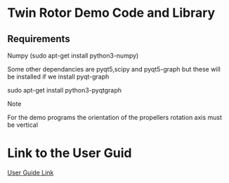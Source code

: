 # Twin Rotor Demo Code and Library


## Requirements

Numpy (sudo apt-get install python3-numpy) 

Some other dependancies are pyqt5,scipy and pyqt5-graph but these will be installed if we install pyqt-graph

sudo apt-get install python3-pyqtgraph


>[!Note]
>
>For the demo programs the orientation of the propellers rotation axis must be vertical

# Link to the User Guid
[User Guide Link](docs/User_Guide.md)

